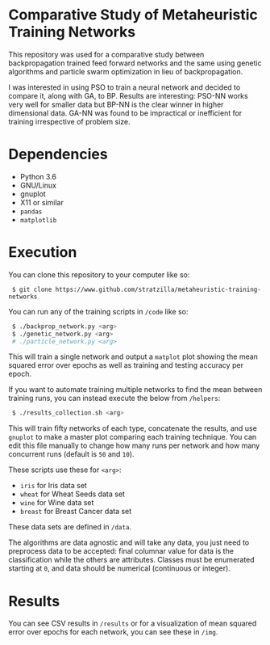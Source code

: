 # Comparative Study of Metaheuristic Training Networks

This repository was used for a comparative study between backpropagation trained feed forward networks and the same using genetic algorithms and particle swarm optimization in lieu of backpropagation.

I was interested in using PSO to train a neural network and decided to compare it, along with GA, to BP. Results are interesting: PSO-NN works very well for smaller data but BP-NN is the clear winner in higher dimensional data. GA-NN was found to be impractical or inefficient for training irrespective of problem size.

# Dependencies

- Python 3.6
- GNU/Linux
- gnuplot
- X11 or similar
- `pandas`
- `matplotlib`

# Execution

You can clone this repository to your computer like so:

` $ git clone https://www.github.com/stratzilla/metaheuristic-training-networks`

You can run any of the training scripts in `/code` like so:

```bash
 $ ./backprop_network.py <arg>
 $ ./genetic_network.py <arg>
 # ./particle_network.py <arg>
```

This will train a single network and output a `matplot` plot showing the mean squared error over epochs as well as training and testing accuracy per epoch. 

If you want to automate training multiple networks to find the mean between training runs, you can instead execute the below from `/helpers`:

```bash
 $ ./results_collection.sh <arg>
```

This will train fifty networks of each type, concatenate the results, and use `gnuplot` to make a master plot comparing each training technique. You can edit this file manually to change how many runs per network and how many concurrent runs (default is `50` and `10`).

These scripts use these for `<arg>`:

- `iris` for Iris data set
- `wheat` for Wheat Seeds data set
- `wine` for Wine data set
- `breast` for Breast Cancer data set

These data sets are defined in `/data`.

The algorithms are data agnostic and will take any data, you just need to preprocess data to be accepted: final columnar value for data is the classification while the others are attributes. Classes must be enumerated starting at `0`, and data should be numerical (continuous or integer).

# Results

You can see CSV results in `/results` or for a visualization of mean squared error over epochs for each network, you can see these in `/img`.
